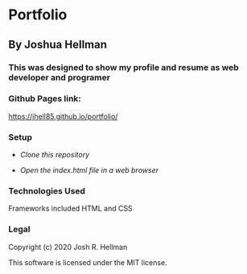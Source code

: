 # Portfolio 

## By Joshua Hellman

### This was designed to show my profile and resume as web developer and programer

### Github Pages link:

https://jhell85.github.io/portfolio/

### Setup

* _Clone this repository_

* _Open the index.html file in a web browser_

### Technologies Used

Frameworks included HTML and CSS

### Legal

Copyright (c) 2020 Josh R. Hellman

This software is licensed under the MIT license.